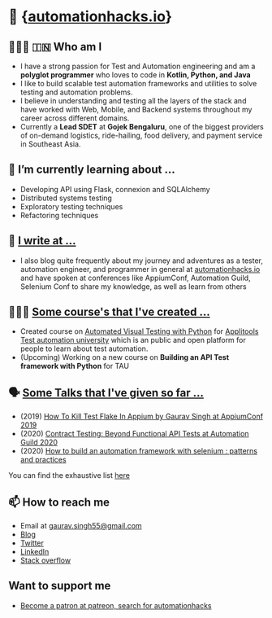 # 👋 {[automationhacks.io](https://automationhacks.io/)}

## 👨🏻‍💻 🇮🇳 Who am I 

- I have a strong passion for Test and Automation engineering and am a **polyglot programmer** who loves to code in **Kotlin, Python, and Java**
- I like to build scalable test automation frameworks and utilities to solve testing and automation problems.
- I believe in understanding and testing all the layers of the stack and have worked with Web, Mobile, and Backend systems throughout my career across different domains.  
- Currently a **Lead SDET** at **Gojek Bengaluru**, one of the biggest providers of on-demand logistics, ride-hailing, food delivery, and payment service in Southeast Asia.


## 🌱 I’m currently learning about ...

- Developing API using Flask, connexion and SQLAlchemy
- Distributed systems testing
- Exploratory testing techniques
- Refactoring techniques

## 📝 [I write at ...](https://automationhacks.io/)

- I also blog quite frequently about my journey and adventures as a tester, automation engineer, and programmer in general at [automationhacks.io](https://automationhacks.io/) and have spoken at conferences like AppiumConf, Automation Guild, Selenium Conf to share my knowledge, as well as learn from others


## 👨🏻‍🏫 [Some course's that I've created ...](https://automationhacks.io/recognition-and-published-works/)

- Created course on [Automated Visual Testing with Python](https://testautomationu.applitools.com/visual-testing-python/) for [Applitools Test automation university](https://testautomationu.applitools.com/) which is an public and open platform for people to learn about test automation.
- (Upcoming) Working on a new course on **Building an API Test framework with Python** for TAU

## 🗣 [Some Talks that I've given so far ...](https://automationhacks.io/talks-and-conferences/)

- (2019) [How To Kill Test Flake In Appium by Gaurav Singh at AppiumConf 2019](https://www.youtube.com/watch?v=yv9P0CCY5e8)
- (2020) [Contract Testing: Beyond Functional API Tests at Automation Guild 2020](https://guildconferences.com/conference/automation-guild-2020/)
- (2020) [How to build an automation framework with selenium : patterns and practices](https://confengine.com/selenium-conf-2020/proposal/13303/how-to-build-an-automation-framework-with-selenium-patterns-and-practices)

You can find the exhaustive list [here](https://automationhacks.io/talks/)

## 📫 How to reach me 

- Email at gaurav.singh55@gmail.com
- [Blog](https://automationhacks.io/)
- [Twitter](https://twitter.com/automationhacks)
- [LinkedIn](https://www.linkedin.com/in/automationhacks/)
- [Stack overflow](https://stackoverflow.com/users/5336432/gaurav-singh)

## Want to support me

- [Become a patron at patreon, search for automationhacks](https://www.patreon.com/automationhacks)

